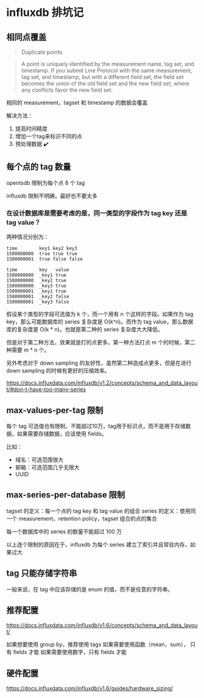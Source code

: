 # influxdb 排坑记

<!--
ID: 54fc4ecc-50ae-4310-b0e0-ea453a0a9a63
Status: publish
Date: 2018-10-30T19:01:00
Modified: 2020-05-16T11:26:12
wp_id: 748
-->

## 相同点覆盖

> Duplicate points

> A point is uniquely identified by the measurement name, tag set, and timestamp. If you submit Line Protocol with the same measurement, tag set, and timestamp, but with a different field set, the field set becomes the union of the old field set and the new field set, where any conflicts favor the new field set.

相同的 measurement，tagset 和 timestamp 的数据会覆盖

解决方法：

1. 提高时间精度
2. 增加一个tag来标识不同的点
3. 预处理数据 ✔️

## 每个点的 tag 数量

opentsdb 限制为每个点 8 个 tag

influxdb 限制不明确，最好也不要太多

### 在设计数据库是需要考虑的是，同一类型的字段作为 tag key 还是 tag value？

两种情况分别为：

```
time        key1 key2 key3
1500000000  true true true
1500000001  true false false
```

```
time        key   value
1500000000  _key1 true
1500000000  _key2 true
1500000000  _key3 true
1500000001  _key1 true
1500000001  _key2 false
1500000001  _key3 false
```

假设某个类型的字段可选值为 k 个，而一个用有 n 个这样的字段。如果作为 tag key，那么可能数据库的 series 复杂度是 O(k^n)。而作为 tag value，那么数据库的复杂度是 O(k * n)。也就是第二种的 series 复杂度大大降低。

但是对于第二种方法，效果就是打的点更多。第一种方法打点 m 个的时候，第二种需要 m * n 个。

另外考虑对于 down sampling 的友好性，虽然第二种造成点更多，但是在进行 down sampling 的时候有更好的压缩效率。

https://docs.influxdata.com/influxdb/v1.2/concepts/schema_and_data_layout/#don-t-have-too-many-series

## max-values-per-tag 限制

每个 tag 可选值也有限制，不能超过10万，tag用于标识点，而不是用于存储数据，如果需要存储数据，应该使用 fields。

比如：

- 域名：可选范围很大
- 邮箱：可选范围几乎无限大
- UUID

## max-series-per-database 限制

tagset 的定义：每一个点的 tag key 和 tag value 的组合
series 的定义：使用同一个 measurement，retention policy，tagset 组合的点的集合

每一个数据库中的 series 的数量不能超过 100 万

以上连个限制的原因在于，influxdb 为每个 series 建立了索引并且常驻内存，如果过大

## tag 只能存储字符串


一般来说，在 tag 中应该存储的是 enum 的值，而不是任意的字符串。

## 推荐配置

https://docs.influxdata.com/influxdb/v1.6/concepts/schema_and_data_layout/

如果想要使用 group by，推荐使用 tags
如果需要使用函数（mean，sum）， 只有 fields 才能
如果需要使用数字，只有 fields 才能

## 硬件配置

https://docs.influxdata.com/influxdb/v1.6/guides/hardware_sizing/